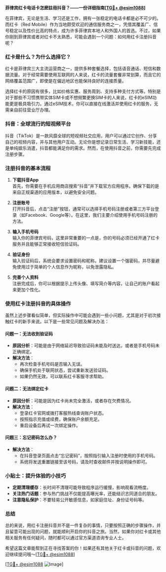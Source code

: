 **菲律宾红卡电话卡怎麽註冊抖音？——一份详细指南[[TG💪+ @esim1088](https://t.me/s/esim1088)]**

在菲律宾，无论是生活、学习还是工作，拥有一张稳定的电话卡都是必不可少的。而红卡（Red Mobile）作为当地颇受欢迎的通信服务商之一，凭借其覆盖广、信号稳定以及性价比高的特点，成为许多菲律宾本地人和外国人的首选。不过，如果你刚到菲律宾或者对红卡不太熟悉，可能会遇到一个问题：如何用红卡注册抖音呢？

### 红卡是什么？为什么选择它？

红卡是菲律宾三大主流运营商之一，提供多种套餐选择，包括语音通话、短信和数据流量。对于经常需要使用互联网的人来说，红卡的流量套餐非常划算，而且它的网络覆盖范围广，即使是在偏远地区也能保持良好的连接质量。

选择红卡的原因有很多，比如价格实惠、服务周到、支持多种支付方式等。特别是对于那些不习惯携带实体SIM卡或不想频繁更换SIM卡的人来说，红卡的eSIM功能更是极具吸引力。通过eSIM技术，你可以直接在线激活并使用红卡的服务，无需亲自前往营业厅办理。

### 抖音：全球流行的短视频平台

抖音（TikTok）是一款风靡全球的短视频社交应用，用户可以通过它创作、分享自己的视频内容，并与其他用户互动。无论你是想记录日常生活、学习新技能，还是单纯娱乐消遣，抖音都能满足你的需求。然而，在使用抖音之前，你需要先完成注册步骤。

### 注册抖音的基本流程

1. **下载抖音App**  
   首先，你需要在手机应用商店搜索“抖音”并下载官方应用程序。确保下载的是来自正规渠道的应用版本，以避免安全问题。

2. **注册账号**  
   打开抖音后，点击“注册”按钮，通常可以选择手机号码注册或者第三方平台登录（如Facebook、Google等）。在这里，我们主要介绍使用手机号码注册的方法。

3. **输入手机号码**  
   输入你的菲律宾号码，这里非常重要的一点是，你的号码必须已经开通了红卡服务并且能够正常接收短信验证码。

4. **验证身份**  
   输入验证码后，系统会要求设置密码和昵称。建议设置一个强密码，并尽量避免使用过于简单的个人信息作为昵称，以免泄露隐私。

5. **完善个人资料**  
   注册完成后，你可以根据提示上传头像、填写简介等内容，让自己的账户看起来更加个性化。

### 使用红卡注册抖音的具体操作

虽然上述步骤看似简单，但实际操作中可能会遇到一些小问题，尤其是对于初次接触红卡的新手来说。以下是一些常见问题及解决办法：

#### 问题一：无法收到验证码
- **原因分析**：可能是由于网络延迟导致验证码未能及时送达，或者是手机号码未正确绑定。
- **解决方法**：
  - 再次检查手机号码是否输入无误。
  - 确保手机处于联网状态，尝试重新发送验证码。
  - 如果仍然无效，可以联系红卡客服寻求帮助。

#### 问题二：无法绑定红卡
- **原因分析**：可能是因为红卡尚未完全激活，或者存在欠费情况。
- **解决方法**：
  - 登录红卡官网或拨打客服热线查询账户状态。
  - 按照指示充值或续费，确保账户余额充足。
  - 重启设备后再试一次绑定操作。

#### 问题三：忘记密码怎么办？
- **解决方法**：
  - 在抖音登录页面点击“忘记密码”，按照指引输入注册时使用的手机号码。
  - 系统将发送重置链接至该号码，请及时查收邮件并按说明操作即可。

### 小贴士：提升体验的小技巧

- **定期清理缓存**：长时间不清理可能导致程序运行缓慢，影响观看流畅度。
- **关注热门话题**：参与热门挑战不仅能提高曝光率，还能结识志同道合的朋友。
- **注意隐私保护**：不要轻易公开敏感信息，如家庭住址、身份证号码等。

### 总结

总的来说，用红卡注册抖音并不是一件复杂的事情，只要按照正确的步骤操作，并且留意可能出现的问题，就能顺利开启你的抖音之旅。当然，如果你对红卡或其他相关服务有任何疑问，随时都可以通过官方渠道咨询专业人士。

希望这篇文章能帮到正在寻找答案的你！如果还有其他关于红卡或抖音的问题，欢迎继续提问哦～[[TG💪+ @esim1088](https://t.me/s/esim1088)]

[[TG💪+ @esim1088](https://t.me/s/esim1088) ![Image](https://i.postimg.cc/4NQfJmqS/Snipaste-2025-05-13-00-14-12.png)]